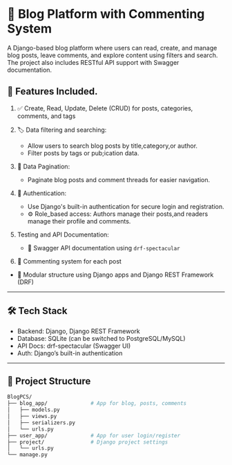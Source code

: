 # 📝 Blog Platform with Commenting System

A Django-based blog platform where users can read, create, and manage blog posts, leave comments, and explore content using filters and search.
The project also includes RESTful API support with Swagger documentation.

## 🚀 Features Included.

1) ✅ Create, Read, Update, Delete (CRUD) for posts, categories, comments, and tags
2) 🏷️ Data filtering and searching:
      * Allow users to search blog posts by title,category,or author.
      * Filter posts by tags or pub;ication data.
3) 📄 Data Pagination:
      * Paginate blog posts and comment threads for easier navigation.
4) 🔐 Authentication:
      * Use Django's built-in authentication for secure login and registration.
      * ⚙️ Role_based access: Authors manage their posts,and readers manage their profile and comments.
5) Testing and API Documentation:
   * 🧾 Swagger API documentation using `drf-spectacular`

6)  💬 Commenting system for each post

- 📂 Modular structure using Django apps and Django REST Framework (DRF)

-------------------------------------------------

## 🛠️ Tech Stack

- Backend: Django, Django REST Framework
- Database: SQLite (can be switched to PostgreSQL/MySQL)
- API Docs: drf-spectacular (Swagger UI)
- Auth: Django’s built-in authentication

---

## 📂 Project Structure

```bash
BlogPCS/
├── blog_app/              # App for blog, posts, comments
│   ├── models.py
│   ├── views.py
│   ├── serializers.py
│   └── urls.py
├── user_app/              # App for user login/register   
├── project/               # Django project settings
│   └── urls.py
└── manage.py
